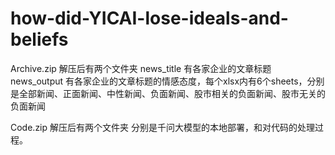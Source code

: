 # how-did-YICAI-lose-ideals-and-beliefs


Archive.zip
解压后有两个文件夹
news_title    有各家企业的文章标题
news_output    有各家企业的文章标题的情感态度，每个xlsx内有6个sheets，分别是全部新闻、正面新闻、中性新闻、负面新闻、股市相关的负面新闻、股市无关的负面新闻


Code.zip
解压后有两个文件夹
分别是千问大模型的本地部署，和对代码的处理过程。
